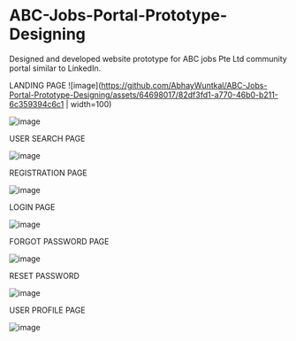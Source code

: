 # ABC-Jobs-Portal-Prototype-Designing
Designed and developed website prototype for ABC jobs Pte Ltd  community portal similar to LinkedIn. 

LANDING PAGE 
![image](https://github.com/AbhayWuntkal/ABC-Jobs-Portal-Prototype-Designing/assets/64698017/82df3fd1-a770-46b0-b211-6c359394c6c1  | width=100)

![image](https://github.com/AbhayWuntkal/ABC-Jobs-Portal-Prototype-Designing/assets/64698017/712454f7-b4be-418f-82bc-e6a646eefd95)

USER SEARCH PAGE 

![image](https://github.com/AbhayWuntkal/ABC-Jobs-Portal-Prototype-Designing/assets/64698017/65869086-ffde-45f7-8477-0a683d35d65b)

REGISTRATION PAGE 

![image](https://github.com/AbhayWuntkal/ABC-Jobs-Portal-Prototype-Designing/assets/64698017/ea9587e2-a5c0-4d70-b31c-ed959afed1a0)

LOGIN PAGE 

![image](https://github.com/AbhayWuntkal/ABC-Jobs-Portal-Prototype-Designing/assets/64698017/bdb65411-ea3c-4c16-a4c6-c4ae6ad00edf)

FORGOT PASSWORD PAGE 

![image](https://github.com/AbhayWuntkal/ABC-Jobs-Portal-Prototype-Designing/assets/64698017/04da858d-789d-46d3-9d1c-7871231589ba)

RESET PASSWORD

![image](https://github.com/AbhayWuntkal/ABC-Jobs-Portal-Prototype-Designing/assets/64698017/365497ab-ebe0-4e59-93dc-cc8db4b87a2f)

USER PROFILE PAGE 

![image](https://github.com/AbhayWuntkal/ABC-Jobs-Portal-Prototype-Designing/assets/64698017/511713f6-34a7-4b8c-8ec4-a660acd72639)

